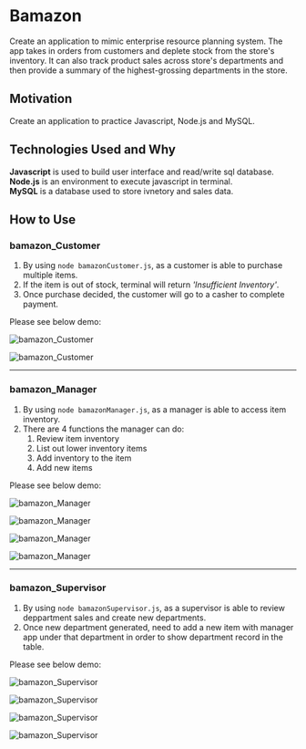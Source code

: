 # Bamazon
Create an application to mimic enterprise resource planning system. The app takes in orders from customers and deplete stock from the store's inventory. It can also track product sales across store's departments and then provide a summary of the highest-grossing departments in the store.

## Motivation
Create an application to practice Javascript, Node.js and MySQL.

## Technologies Used and Why
**Javascript** is used to build user interface and read/write sql database.  
**Node.js** is an environment to execute javascript in terminal.  
**MySQL** is a database used to store ivnetory and sales data.

## How to Use

### bamazon_Customer
1. By using `node bamazonCustomer.js`, as a customer is able to purchase multiple items.
2. If the item is out of stock, terminal will return *'Insufficient Inventory'*.
3. Once purchase decided, the customer will go to a casher to complete payment.

Please see below demo:

![bamazon_Customer](https://media.giphy.com/media/YkhE7bf91MaLI1yilG/giphy.gif)

![bamazon_Customer](https://media.giphy.com/media/UUo0SuY1zRl5lDWjtq/giphy.gif)

------
### bamazon_Manager
1. By using `node bamazonManager.js`, as a manager is able to access item inventory.
2. There are 4 functions the manager can do:
    1. Review item inventory
    2. List out lower inventory items
    3. Add inventory to the item
    4. Add new items

Please see below demo:

![bamazon_Manager](https://media.giphy.com/media/giKJXzwQuK75fDQZKx/giphy.gif)

![bamazon_Manager](https://media.giphy.com/media/Kc2QE6NzJP1YzVuRXt/giphy.gif)

![bamazon_Manager](https://media.giphy.com/media/kgDNqc2LYZjqXOSOHy/giphy.gif)

![bamazon_Manager](https://media.giphy.com/media/f4D11Bq7bAOckoik1H/giphy.gif)

------
### bamazon_Supervisor
1. By using `node bamazonSupervisor.js`, as a supervisor is able to review deppartment sales and create new departments.
2. Once new department generated, need to add a new item with manager app under that department in order to show department record in the table.

Please see below demo:

![bamazon_Supervisor](https://media.giphy.com/media/jsgA3qNswQ10Exf6RK/giphy.gif)

![bamazon_Supervisor](https://media.giphy.com/media/VItrBgQRjjc4mCGV5o/giphy.gif)

![bamazon_Supervisor](https://media.giphy.com/media/gH1uLlOUvJWsOQ4K0X/giphy.gif)

![bamazon_Supervisor](https://media.giphy.com/media/cjhmJGL1eUQCRR3RVr/giphy.gif)
